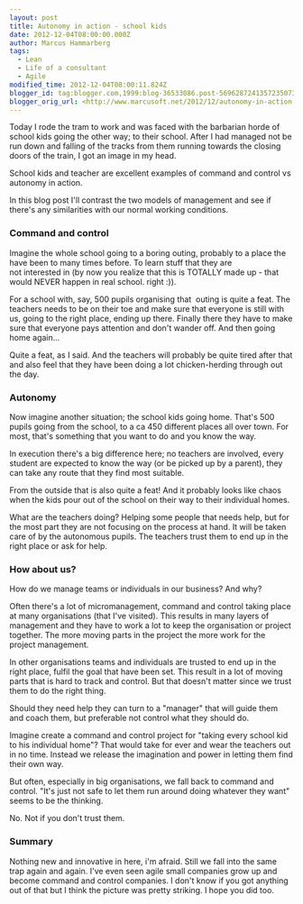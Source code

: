 ```yaml
---
layout: post
title: Autonomy in action - school kids
date: 2012-12-04T08:00:00.000Z
author: Marcus Hammarberg
tags:
  - Lean
  - Life of a consultant
  - Agile
modified_time: 2012-12-04T08:00:11.824Z
blogger_id: tag:blogger.com,1999:blog-36533086.post-5696287241357235073
blogger_orig_url: <http://www.marcusoft.net/2012/12/autonomy-in-action-school-kids.html>
---
```


<div dir="ltr" style="text-align: left;" trbidi="on">

Today I rode the tram to work and was faced with the barbarian horde of
school kids going the other way; to their school. After I had managed
not be run down and falling of the tracks from them running towards the
closing doors of the train, I got an image in my head.

School kids and teacher are excellent examples of command and control vs
autonomy in action.

In this blog post I'll contrast the two models of management and see if
there's any similarities with our normal working conditions.

### Command and control

Imagine the whole school going to a boring outing, probably to a place
the have been to many times before. To learn stuff that they are
not interested in (by now you realize that this is TOTALLY made up -
that would NEVER happen in real school. right :)).

For a school with, say, 500 pupils organising that  outing is quite a
feat. The teachers needs to be on their toe and make sure that everyone
is still with us, going to the right place, ending up there. Finally
there they have to make sure that everyone pays attention and don't
wander off. And then going home again...

Quite a feat, as I said. And the teachers will probably be quite tired
after that and also feel that they have been doing a lot chicken-herding
through out the day.

### Autonomy

<div>

Now imagine another situation; the school kids going home. That's 500
pupils going from the school, to a ca 450 different places all over
town. For most, that's something that you want to do and you know the
way.

</div>

<div>
</div>

<div>

In execution there's a big difference here; no teachers are involved,
every student are expected to know the way (or be picked up by a
parent), they can take any route that they find most suitable.

</div>

<div>
</div>

<div>

From the outside that is also quite a feat! And it probably looks like
chaos when the kids pour out of the school on their way to their
individual homes.

</div>

<div>
</div>

<div>

What are the teachers doing? Helping some people that needs help, but
for the most part they are not focusing on the process at hand. It will
be taken care of by the autonomous pupils. The teachers trust them to
end up in the right place or ask for help.

</div>

### How about us?

<div>

How do we manage teams or individuals in our business? And why?

</div>

<div>
</div>

<div>

Often there's a lot of micromanagement, command and control taking place
at many organisations (that I've visited). This results in many layers
of management and they have to work a lot to keep the organisation or
project together. The more moving parts in the project the more work for
the project management.

</div>

<div>
</div>

<div>

In other organisations teams and individuals are trusted to end up in
the right place, fulfil the goal that have been set. This result in a
lot of moving parts that is hard to track and control. But that doesn't
matter since we trust them to do the right thing.

</div>

<div>

Should they need help they can turn to a "manager" that will guide them
and coach them, but preferable not control what they should do.

</div>

<div>
</div>

<div>

Imagine create a command and control project for "taking every school
kid to his individual home"? That would take for ever and wear the
teachers out in no time. Instead we release the imagination and power in
letting them find their own way.

</div>

<div>
</div>

<div>

But often, especially in big organisations, we fall back to command and
control. "It's just not safe to let them run around doing whatever they
want" seems to be the thinking.

</div>

<div>

No. Not if you don't trust them.

</div>

### Summary

<div>

Nothing new and innovative in here, i'm afraid. Still we fall into the
same trap again and again. I've even seen agile small companies grow up
and become command and control companies. I don't know if you got
anything out of that but I think the picture was pretty striking. I hope
you did too.

</div>

</div>
